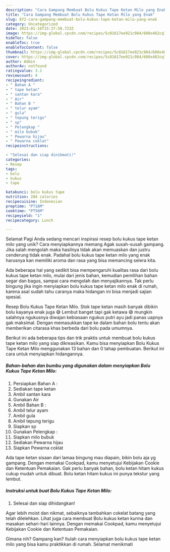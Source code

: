 ```yaml
---
description: "Cara Gampang Membuat Bolu Kukus Tape Ketan Milo yang Enak"
title: "Cara Gampang Membuat Bolu Kukus Tape Ketan Milo yang Enak"
slug: 872-cara-gampang-membuat-bolu-kukus-tape-ketan-milo-yang-enak
category: Uncategorized
date: 2023-01-16T15:37:58.723Z
image: https://img-global.cpcdn.com/recipes/5c81617ee921c984/680x482cq70/bolu-kukus-tape-ketan-milo-foto-resep-utama.jpg
hideToc: false
enableToc: true
enableTocContent: false
thumbnail: https://img-global.cpcdn.com/recipes/5c81617ee921c984/680x482cq70/bolu-kukus-tape-ketan-milo-foto-resep-utama.jpg
cover: https://img-global.cpcdn.com/recipes/5c81617ee921c984/680x482cq70/bolu-kukus-tape-ketan-milo-foto-resep-utama.jpg
author: Admin
authorAv: notfound
ratingvalue: 3.1
reviewcount: 4
recipeingredient:
- " Bahan A "
- " tape ketan"
- " santan kara"
- " Air"
- " Bahan B "
- " telur ayam"
- " gula"
- " tepung terigu"
- " sp"
- " Pelengkap "
- " milo bubuk"
- " Pewarna hijau"
- " Pewarna coklat"
recipeinstructions:

- "Selesai dan siap dinikmati!"
categories:
- Resep
tags:
- bolu
- kukus
- tape

katakunci: bolu kukus tape 
nutrition: 284 calories
recipecuisine: Indonesian
preptime: "PT16M"
cooktime: "PT56M"
recipeyield: "1"
recipecategory: Lunch

---
```



Selamat Pagi Anda sedang mencari inspirasi resep bolu kukus tape ketan milo yang unik? Cara menyiapkannya memang Agak susah-susah gampang. Jika salah mengolah maka hasilnya tidak akan memuaskan dan justru cenderung tidak enak. Padahal bolu kukus tape ketan milo yang enak harusnya kan memiliki aroma dan rasa yang bisa memancing selera kita.


Ada beberapa hal yang sedikit bisa mempengaruhi kualitas rasa dari bolu kukus tape ketan milo, mulai dari jenis bahan, kemudian pemilihan bahan segar dan bagus, sampai cara mengolah dan menyajikannya. Tak perlu bingung jika ingin menyiapkan bolu kukus tape ketan milo enak di rumah, karena asal sudah tahu caranya maka hidangan ini bisa menjadi sajian spesial.

Resep Bolu Kukus Tape Ketan Milo. Stok tape ketan masih banyak dibikin bolu kayanya enak juga 😅 Lembut banget tapi gak ketawa 😅 mungkin salahnya ngukusnya diwajan kebiasaan ngukus putri ayu jadi panas uapnya gak maksimal. Dengan memasukkan tape ke dalam bahan bolu tentu akan memberikan citarasa khas berbeda dari bolu pada umumnya.


Berikut ini ada beberapa tips dan trik praktis untuk membuat bolu kukus tape ketan milo yang siap dikreasikan. Kamu bisa menyiapkan Bolu Kukus Tape Ketan Milo menggunakan 13 bahan dan 0 tahap pembuatan. Berikut ini cara untuk menyiapkan hidangannya.

<!--inarticleads1-->

##### Bahan-bahan dan bumbu yang digunakan dalam menyiapkan Bolu Kukus Tape Ketan Milo:

1. Persiapkan  Bahan A :
1. Sediakan  tape ketan
1. Ambil  santan kara
1. Gunakan  Air
1. Ambil  Bahan B :
1. Ambil  telur ayam
1. Ambil  gula
1. Ambil  tepung terigu
1. Siapkan  sp
1. Gunakan  Pelengkap :
1. Siapkan  milo bubuk
1. Sediakan  Pewarna hijau
1. Siapkan  Pewarna coklat


Ada tape ketan sisaan dari lamaa bingung mau diapain, bikin bolu aja yg gampang. Dengan memakai Cookpad, kamu menyetujui Kebijakan Cookie dan Ketentuan Pemakaian. Gak perlu banyak bahan, bolu ketan hitam kukus cukup mudah untuk dibuat. Bolu ketan hitam kukus ini punya tekstur yang lembut. 

<!--inarticleads2-->

##### Instruksi untuk buat Bolu Kukus Tape Ketan Milo:


1. Selesai dan siap dihidangkan!

Agar lebih moist dan nikmat, sebaiknya tambahkan cokelat batang yang telah dilelehkan. Lihat juga cara membuat Bolu kukus ketan kurma dan masakan sehari-hari lainnya. Dengan memakai Cookpad, kamu menyetujui Kebijakan Cookie dan Ketentuan Pemakaian. 

Gimana nih? Gampang kan? Itulah cara menyiapkan bolu kukus tape ketan milo yang bisa kamu praktikkan di rumah. Selamat menikmati
